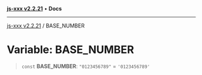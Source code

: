 [**js-xxx v2.2.21**](../README.md) • **Docs**

***

[js-xxx v2.2.21](../README.md) / BASE\_NUMBER

# Variable: BASE\_NUMBER

> `const` **BASE\_NUMBER**: `"0123456789"` = `'0123456789'`
